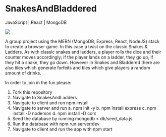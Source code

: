 # SnakesAndBladdered

JavaScript | React | MongoDB


<img src="https://i.ibb.co/1b4ZRQD/Screenshot-2021-07-11-at-6-13-44-PM.png" border="0">

A group project using the MERN (MongoDB, Express, React, NodeJS) stack to create a browser game. In this case a twist on the classic Snakes & Ladders.
As with classic snakes and ladders, a player rolls the dice and their counter moves accordingly; if the player lands on a ladder, they go up, if they hit 
a snake, they go down. However in Snakes and Bladdered there are also tiles which generate forfeits and tiles which give players a random amount of drinks.

In order to join in the fun please:

1. Fork this repository
2. Navigate to SnakesAndLadders
3. Navigate to client and run npm install
4. Navigate to server and run a. npm init -y b. npm install express c. npm install -D nodemon d. npm install -D cors
5. Seed the database by running mongodb < db/seed_data.js
6. Run the database with npm run server:dev
7. Navigate to client and run the app with npm start  
